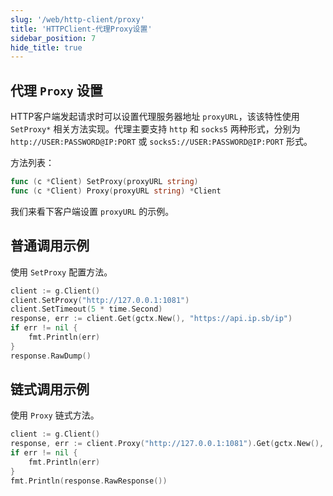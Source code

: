 ```yaml
---
slug: '/web/http-client/proxy'
title: 'HTTPClient-代理Proxy设置'
sidebar_position: 7
hide_title: true
---
```


## 代理 `Proxy` 设置

HTTP客户端发起请求时可以设置代理服务器地址 `proxyURL`，该该特性使用 `SetProxy*` 相关方法实现。代理主要支持 `http` 和 `socks5` 两种形式，分别为 `http://USER:PASSWORD@IP:PORT` 或 `socks5://USER:PASSWORD@IP:PORT` 形式。

方法列表：

```go
func (c *Client) SetProxy(proxyURL string)
func (c *Client) Proxy(proxyURL string) *Client
```

我们来看下客户端设置 `proxyURL` 的示例。

## 普通调用示例

使用 `SetProxy` 配置方法。

```go
client := g.Client()
client.SetProxy("http://127.0.0.1:1081")
client.SetTimeout(5 * time.Second)
response, err := client.Get(gctx.New(), "https://api.ip.sb/ip")
if err != nil {
    fmt.Println(err)
}
response.RawDump()
```

## 链式调用示例

使用 `Proxy` 链式方法。

```go
client := g.Client()
response, err := client.Proxy("http://127.0.0.1:1081").Get(gctx.New(), "https://api.ip.sb/ip")
if err != nil {
    fmt.Println(err)
}
fmt.Println(response.RawResponse())
```